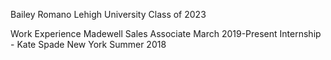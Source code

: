 Bailey Romano 
Lehigh University Class of 2023

Work Experience 
Madewell Sales Associate 
March 2019-Present 
Internship - Kate Spade New York 
Summer 2018
